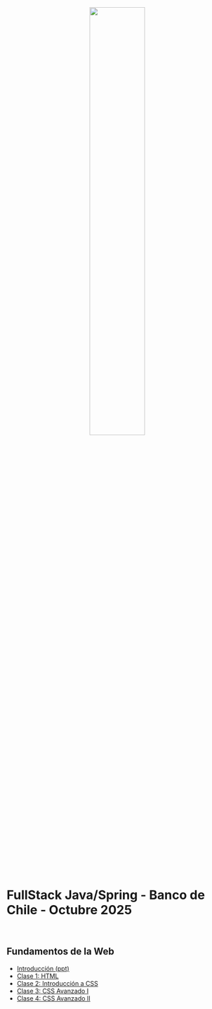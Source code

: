 <div align="center">
    <img width="50%" src="https://www.skillnest.com/wp-content/uploads/2025/01/Skillnest_blanca-1.png">
</div>
<br>

# FullStack Java/Spring - Banco de Chile - Octubre 2025

<br>

## Fundamentos de la Web

- [Introducción (ppt)](./Presentaciones/)
- [Clase 1: HTML](./Clase-1/)
- [Clase 2: Introducción a CSS](./Clase-2/)
- [Clase 3: CSS Avanzado I](./Clase-3/)
- [Clase 4: CSS Avanzado II](./Clase-4/)
<!-- - [Clase 5: Git + Github](./Clase-/)
- [Clase 6: Frameworks CSS](./Clase-/)
- [Clase 7: Fundamentos de Javascript I](./Clase-/)
- [Clase 8: Fundamentos de Javascript II](./Clase-/)
- [Clase 9: Javascript](./Clase-/)
- [Clase 10: DOM](./Clase-/)
- [Clase 11: Eventos](./Clase-/)
- [Repaso para Examen](./Clase-/)
- [Extra 1: API's y AJAX](./Clase-/)
- [Extra 2: Modales](./Clase-/)

## Fundamentos de Java
